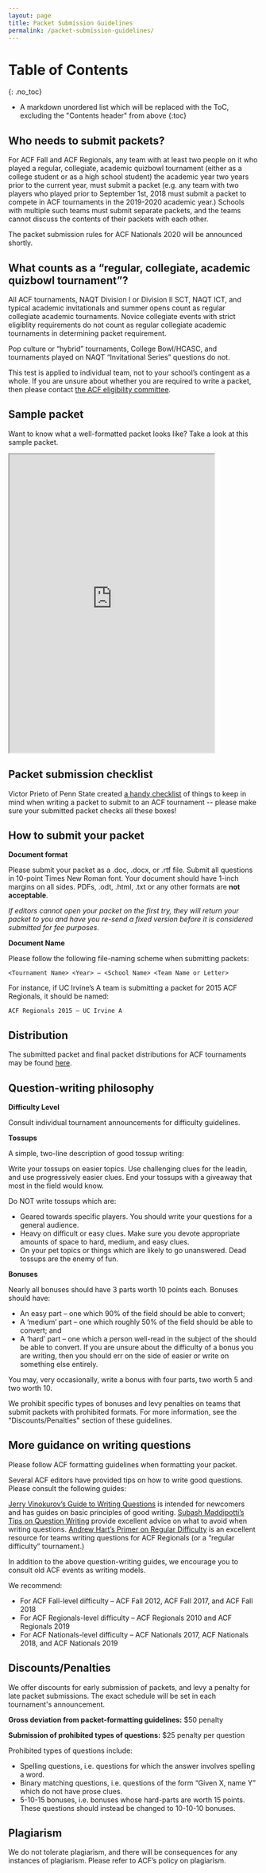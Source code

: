 ```yaml
---
layout: page
title: Packet Submission Guidelines
permalink: /packet-submission-guidelines/
---
```


# Table of Contents
{: .no_toc}
* A markdown unordered list which will be replaced with the ToC, excluding the "Contents header" from above
{:toc}

## Who needs to submit packets?
For ACF Fall and ACF Regionals, any team with at least two people on it who played a regular, collegiate, academic quizbowl tournament (either as a college student or as a high school student) the academic year two years prior to the current year, must submit a packet (e.g. any team with two players who played prior to September 1st, 2018 must submit a packet to compete in ACF tournaments in the 2019-2020 academic year.) Schools with multiple such teams must submit separate packets, and the teams cannot discuss the contents of their packets with each other.

The packet submission rules for ACF Nationals 2020 will be announced shortly.

## What counts as a “regular, collegiate, academic quizbowl tournament”?
All ACF tournaments, NAQT Division I or Division II SCT, NAQT ICT, and typical academic invitationals and summer opens count as regular collegiate academic tournaments. Novice collegiate events with strict eligiblity requirements do not count as regular collegiate academic tournaments in determining packet requirement.

Pop culture or “hybrid” tournaments, College Bowl/HCASC, and tournaments played on NAQT “Invitational Series” questions do not.

This test is applied to individual team, not to your school’s contingent as a whole. If you are unsure about whether you are required to write a packet, then please contact [the ACF eligibility committee](mailto:eligibility@acf-quizbowl.com).

## Sample packet
Want to know what a well-formatted packet looks like? Take a look at this sample packet.

<iframe src="https://docs.google.com/document/d/e/2PACX-1vRu0cUcpxcLI0wPlCEcZleGhIwyAUIITB-_Zpqr6TdlL2kNDpASIXxs4FLOs6m6ReTYfjFeeJHK3Svi/pub?embedded=true" width="82%" height="600"></iframe>

## Packet submission checklist
Victor Prieto of Penn State created [a handy checklist](packet-submission-checklist.pdf) of things to keep in mind when writing a packet to submit to an ACF tournament -- please make sure your submitted packet checks all these boxes!

## How to submit your packet

**Document format**

Please submit your packet as a .doc, .docx, or .rtf file. Submit all questions in 10-point Times New Roman font. Your document should have 1-inch margins on all sides. PDFs, .odt, .html, .txt or any other formats are **not acceptable**.

*If editors cannot open your packet on the first try, they will return your packet to you and have you re-send a fixed version before it is considered submitted for fee purposes.*

**Document Name**

Please follow the following file-naming scheme when submitting packets:

    <Tournament Name> <Year> – <School Name> <Team Name or Letter>

For instance, if UC Irvine’s A team is submitting a packet for 2015 ACF Regionals, it should be named:

    ACF Regionals 2015 – UC Irvine A

## Distribution

The submitted packet and final packet distributions for ACF tournaments may be found [here](/distribution).

## Question-writing philosophy
**Difficulty Level**

Consult individual tournament announcements for difficulty guidelines.

**Tossups**

A simple, two-line description of good tossup writing:

Write your tossups on easier topics. Use challenging clues for the leadin, and use progressively easier clues. End your tossups with a giveaway that most in the field would know.

Do NOT write tossups which are:

- Geared towards specific players. You should write your questions for a general audience.
- Heavy on difficult or easy clues. Make sure you devote appropriate amounts of space to hard, medium, and easy clues.
- On your pet topics or things which are likely to go unanswered. Dead tossups are the enemy of fun.

**Bonuses**

Nearly all bonuses should have 3 parts worth 10 points each. Bonuses should have:

- An easy part – one which 90% of the field should be able to convert;
- A ‘medium’ part – one which roughly 50% of the field should be able to convert; and
- A ‘hard’ part – one which a person well-read in the subject of the should be able to convert.
If you are unsure about the difficulty of a bonus you are writing, then you should err on the side of easier or write on something else entirely.

You may, very occasionally, write a bonus with four parts, two worth 5 and two worth 10.

We prohibit specific types of bonuses and levy penalties on teams that submit packets with prohibited formats. For more information, see the "Discounts/Penalties" section of these guidelines.

## More guidance on writing questions

Please follow ACF formatting guidelines when formatting your packet.

Several ACF editors have provided tips on how to write good questions. Please consult the following guides:

[Jerry Vinokurov’s Guide to Writing Questions](/jerry-guide) is intended for newcomers and has guides on basic principles of good writing.
[Subash Maddipotti’s Tips on Question Writing](/subash-guide) provide excellent advice on what to avoid when writing questions.
[Andrew Hart’s Primer on Regular Difficulty](/andrew-hart-regular-difficulty) is an excellent resource for teams writing questions for ACF Regionals (or a “regular difficulty” tournament.)

In addition to the above question-writing guides, we encourage you to consult old ACF events as writing models.

We recommend:

* For ACF Fall-level difficulty – ACF Fall 2012, ACF Fall 2017, and ACF Fall 2018
* For ACF Regionals-level difficulty – ACF Regionals 2010 and ACF Regionals 2019
* For ACF Nationals-level difficulty – ACF Nationals 2017, ACF Nationals 2018, and ACF Nationals 2019

## Discounts/Penalties

We offer discounts for early submission of packets, and levy a penalty for late packet submissions. The exact schedule will be set in each tournament's announcement.

**Gross deviation from packet-formatting guidelines:** $50 penalty

**Submission of prohibited types of questions:** $25 penalty per question

Prohibited types of questions include:

- Spelling questions, i.e. questions for which the answer involves spelling a word.
- Binary matching questions, i.e. questions of the form “Given X, name Y” which do not have prose clues.
- 5-10-15 bonuses, i.e. bonuses whose hard-parts are worth 15 points. These questions should instead be changed to 10-10-10 bonuses.

## Plagiarism
We do not tolerate plagiarism, and there will be consequences for any instances of plagiarism. Please refer to ACF’s policy on plagiarism.

